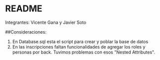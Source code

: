 # README

Integrantes: Vicente Gana y Javier Soto


##Consideraciones:

1. En Database.sql esta el script para crear y poblar la base de datos
2. En las inscripciones faltan funcionalidades de agregar los roles y personas por back. Tuvimos problemas con esos "Nested Attributes".
